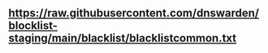 ## https://raw.githubusercontent.com/dnswarden/blocklist-staging/main/blacklist/blacklistcommon.txt

